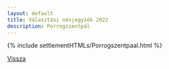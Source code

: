 ```yaml
---
layout: default
title: Választási névjegyzék 2022
description: Porrogszentpál
---
```


{% include settlementHTMLs/Porrogszentpaal.html %}

[Vissza](../)